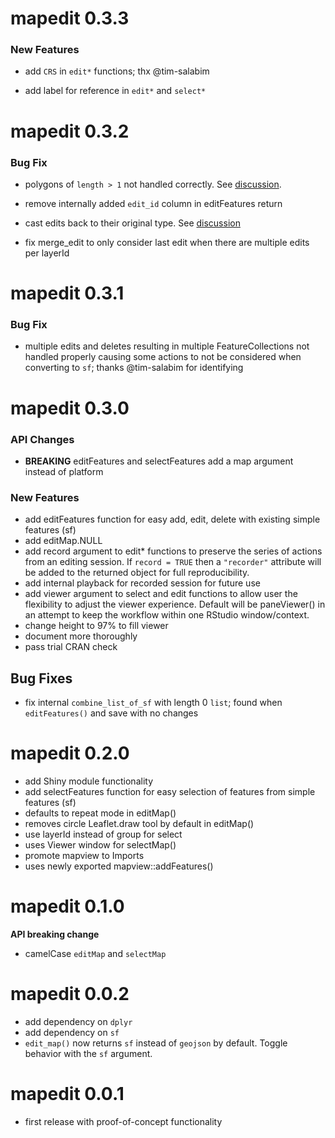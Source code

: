 # mapedit 0.3.3

### New Features

* add `CRS` in `edit*` functions; thx @tim-salabim

* add label for reference in `edit*` and `select*`

# mapedit 0.3.2

### Bug Fix

* polygons of `length > 1` not handled correctly.  See [discussion](https://github.com/r-spatial/mapedit/issues/48).

* remove internally added `edit_id` column in editFeatures return

* cast edits back to their original type.  See [discussion](https://github.com/r-spatial/mapedit/issues/48)

* fix merge_edit to only consider last edit when there are multiple edits per layerId

# mapedit 0.3.1

### Bug Fix

* multiple edits and deletes resulting in multiple FeatureCollections not handled properly causing some actions to not be considered when converting to `sf`; thanks @tim-salabim for identifying

# mapedit 0.3.0

### API Changes

* **BREAKING** editFeatures and selectFeatures add a map argument
instead of platform

### New Features

* add editFeatures function for easy add, edit, delete with existing simple features (sf)
* add editMap.NULL
* add record argument to edit* functions to preserve the series
of actions from an editing session.  If `record = TRUE` then a `"recorder"` attribute will be added to the returned object for
full reproducibility.
* add internal playback for recorded session for future use
* add viewer argument to select and edit functions to allow
user the flexibility to adjust the viewer experience.  Default
will be paneViewer() in an attempt to keep the workflow
within one RStudio window/context.
* change height to 97% to fill viewer
* document more thoroughly
* pass trial CRAN check

## Bug Fixes

* fix internal `combine_list_of_sf` with length 0 `list`; found when `editFeatures()` and save with no changes

# mapedit 0.2.0

* add Shiny module functionality
* add selectFeatures function for easy selection of features from simple features (sf)
* defaults to repeat mode in editMap()
* removes circle Leaflet.draw tool by default in editMap()
* use layerId instead of group for select
* uses Viewer window for selectMap()
* promote mapview to Imports
* uses newly exported mapview::addFeatures()


# mapedit 0.1.0

**API breaking change**

* camelCase `editMap` and `selectMap`

# mapedit 0.0.2

* add dependency on `dplyr`
* add dependency on `sf`
* `edit_map()` now returns `sf` instead of `geojson` by default.  Toggle
    behavior with the `sf` argument.

# mapedit 0.0.1

* first release with proof-of-concept functionality
